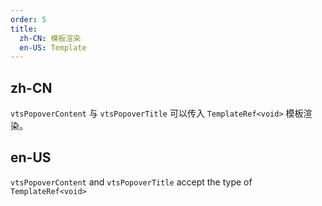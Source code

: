 ```yaml
---
order: 5
title:
  zh-CN: 模板渲染
  en-US: Template
---
```


## zh-CN

`vtsPopoverContent` 与 `vtsPopoverTitle` 可以传入 `TemplateRef<void>` 模板渲染。

## en-US

`vtsPopoverContent` and `vtsPopoverTitle` accept the type of `TemplateRef<void>`

